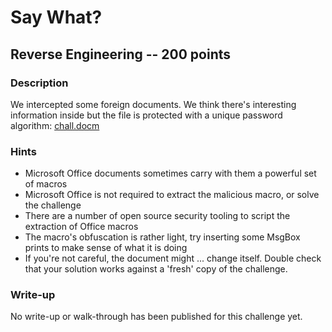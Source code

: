 # Say What?

## Reverse Engineering -- 200 points

### Description

We intercepted some foreign documents. We think there's interesting information inside but the file is protected with a unique password algorithm: [chall.docm](./chall.docm)

### Hints

* Microsoft Office documents sometimes carry with them a powerful set of macros
* Microsoft Office is not required to extract the malicious macro, or solve the challenge
* There are a number of open source security tooling to script the extraction of Office macros
* The macro's obfuscation is rather light, try inserting some MsgBox prints to make sense of what it is doing
* If you're not careful, the document might ... change itself. Double check that your solution works against a 'fresh' copy of the challenge.


### Write-up

No write-up or walk-through has been published for this challenge yet.


